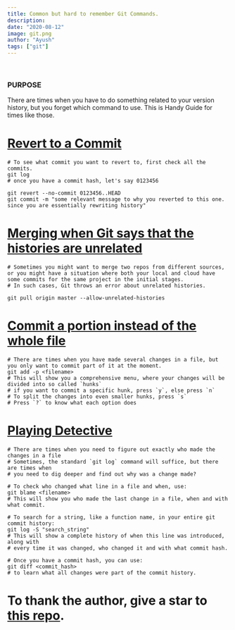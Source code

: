 ```yaml
---
title: Common but hard to remember Git Commands.
description:
date: "2020-08-12"
image: git.png
author: "Ayush"
tags: ["git"]
---
```


<br />

<h3>PURPOSE</h3>
There are times when you have to do something related to your version history, but you forget which command to use. This is Handy Guide for times like those. 


# [Revert to a Commit](https://stackoverflow.com/a/21718540/7048915)

```
# To see what commit you want to revert to, first check all the commits.
git log 
# once you have a commit hash, let's say 0123456

git revert --no-commit 0123456..HEAD
git commit -m "some relevant message to why you reverted to this one. since you are essentially rewriting history"
```

# [Merging when Git says that the histories are unrelated](https://www.educative.io/edpresso/the-fatal-refusing-to-merge-unrelated-histories-git-error)
```
# Sometimes you might want to merge two repos from different sources, or you might have a situation where both your local and cloud have some commits for the same project in the initial stages.
# In such cases, Git throws an error about unrelated histories.

git pull origin master --allow-unrelated-histories
```

# [Commit a portion instead of the whole file](https://filip-prochazka.com/blog/git-commit-only-parts-of-a-file)
```
# There are times when you have made several changes in a file, but you only want to commit part of it at the moment.
git add -p <filename>
# This will show you a comprehensive menu, where your changes will be divided into so called `hunks`
# if you want to commit a specific hunk, press `y`, else press `n`
# To split the changes into even smaller hunks, press `s`
# Press `?` to know what each option does
```

# [Playing Detective](https://vimeo.com/280579162)
```
# There are times when you need to figure out exactly who made the changes in a file
# Sometimes, the standard `git log` command will suffice, but there are times when 
# you need to dig deeper and find out why was a change made? 

# To check who changed what line in a file and when, use:
git blame <filename>
# This will show you who made the last change in a file, when and with what commit.

# To search for a string, like a function name, in your entire git commit history:
git log -S "search_string"
# This will show a complete history of when this line was introduced, along with 
# every time it was changed, who changed it and with what commit hash.

# Once you have a commit hash, you can use:
git diff <commit_hash>
# to learn what all changes were part of the commit history.
```

# To thank the author, give a star to [this repo](https://github.com/ayushxx7/ayush-mandowara-blog).
